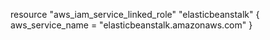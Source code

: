 resource "aws_iam_service_linked_role" "elasticbeanstalk" {
  aws_service_name = "elasticbeanstalk.amazonaws.com"
}
